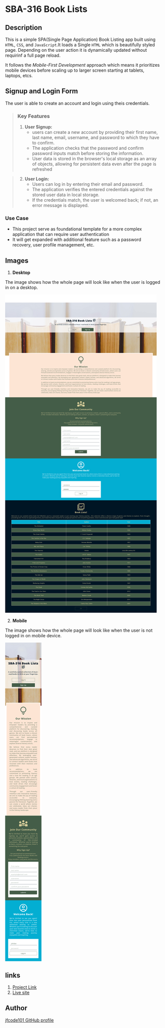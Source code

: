# **SBA-316 Book Lists**

## Description

This is a simple SPA(Single Page Application) Book Listing app built using `HTML`, `CSS`, and `JavaScript`.It loads a Single `HTML` which is beautifully styled page. Depending on the user action it is dynamically updated without requirinf a full page reload.

It follows the _Mobile-First Development_ approach which means it prioritizes mobile devices before scaling up to larger screen starting at tablets, laptops, etcs.

## Signup and Login Form

The user is able to create an account and login using theis credentials.

> ### Key Features
>
> 1. **User Signup:**
>    - users can create a new account by providing their first name, last name, email, username, and password to which they have to confirm.
>    - The application checks that the password and confirm password inputs match before storing the information.
>    - User data is stored in the browser's local storage as an array of objects, allowing for persistent data even after the page is refreshed

> 2. **User Login:**
>    - Users can log in by entering their email and password.
>    - The application verifies the entered credentials against the stored user data in local storage.
>    - If the credentials match, the user is welcomed back; if not, an error message is displayed.

### Use Case

- This project serve as foundational template for a more complex application that can require user authentication
- It will get expanded with additional feature such as a password recovery, user profile management, etc.

## Images

1. **Desktop**

The image shows how the whole page will look like when the user is logged in on a desktop.

![desktop image](./images/desktop.png)

2. **Mobile**

The image shows how the whole page will look like when the user is not logged in on mobile device.

![Mobile image](./images/mobile.png)

## links

1. [Project Link](https://github.com/jfcode101/mern-rtt33/tree/main/SBA-316)
2. [Live site](https://jfcode101.github.io/mern-rtt33/SBA-316)

## Author

[jfcode101 GitHub profile](https://github.com/jfcode101)
